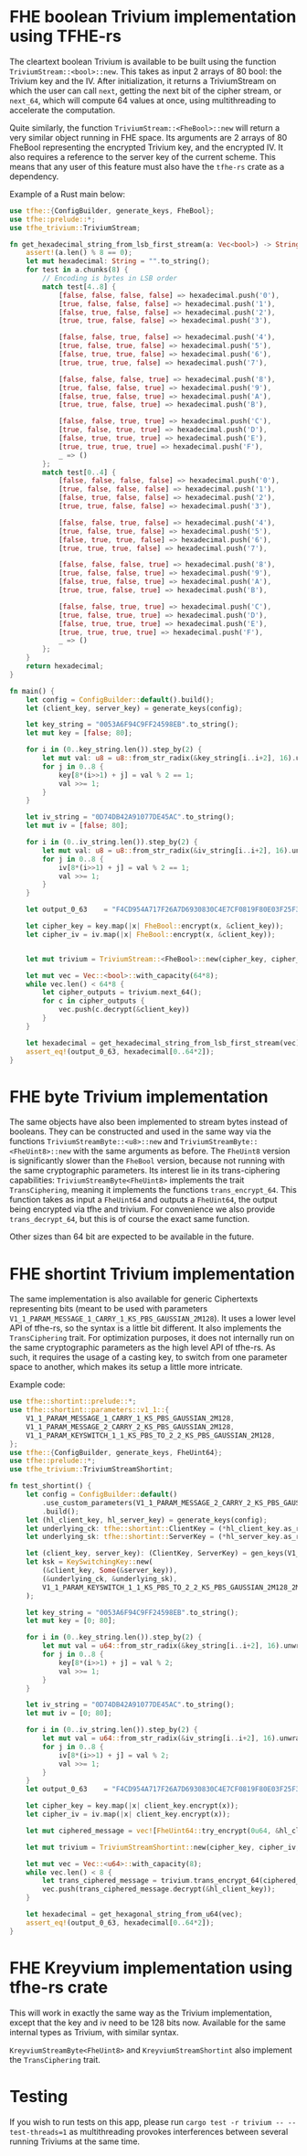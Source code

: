 # FHE boolean Trivium implementation using TFHE-rs

The cleartext boolean Trivium is available to be built using the function `TriviumStream::<bool>::new`. 
This takes as input 2 arrays of 80 bool: the Trivium key and the IV. After initialization, it returns a TriviumStream on 
which the user can call `next`, getting the next bit of the cipher stream, or `next_64`, which will compute 64 values at once,
using multithreading to accelerate the computation.


Quite similarly, the function `TriviumStream::<FheBool>::new` will return a very similar object running in FHE space. Its arguments are
2 arrays of 80 FheBool representing the encrypted Trivium key, and the encrypted IV. It also requires a reference to the server key of the 
current scheme. This means that any user of this feature must also have the `tfhe-rs` crate as a dependency.


Example of a Rust main below:
```rust
use tfhe::{ConfigBuilder, generate_keys, FheBool};
use tfhe::prelude::*;
use tfhe_trivium::TriviumStream;

fn get_hexadecimal_string_from_lsb_first_stream(a: Vec<bool>) -> String {
    assert!(a.len() % 8 == 0);
    let mut hexadecimal: String = "".to_string();
    for test in a.chunks(8) {
        // Encoding is bytes in LSB order
        match test[4..8] {
            [false, false, false, false] => hexadecimal.push('0'),
            [true, false, false, false] => hexadecimal.push('1'),
            [false, true, false, false] => hexadecimal.push('2'),
            [true, true, false, false] => hexadecimal.push('3'),

            [false, false, true, false] => hexadecimal.push('4'),
            [true, false, true, false] => hexadecimal.push('5'),
            [false, true, true, false] => hexadecimal.push('6'),
            [true, true, true, false] => hexadecimal.push('7'),

            [false, false, false, true] => hexadecimal.push('8'),
            [true, false, false, true] => hexadecimal.push('9'),
            [false, true, false, true] => hexadecimal.push('A'),
            [true, true, false, true] => hexadecimal.push('B'),

            [false, false, true, true] => hexadecimal.push('C'),
            [true, false, true, true] => hexadecimal.push('D'),
            [false, true, true, true] => hexadecimal.push('E'),
            [true, true, true, true] => hexadecimal.push('F'),
            _ => ()
        };
        match test[0..4] {
            [false, false, false, false] => hexadecimal.push('0'),
            [true, false, false, false] => hexadecimal.push('1'),
            [false, true, false, false] => hexadecimal.push('2'),
            [true, true, false, false] => hexadecimal.push('3'),

            [false, false, true, false] => hexadecimal.push('4'),
            [true, false, true, false] => hexadecimal.push('5'),
            [false, true, true, false] => hexadecimal.push('6'),
            [true, true, true, false] => hexadecimal.push('7'),

            [false, false, false, true] => hexadecimal.push('8'),
            [true, false, false, true] => hexadecimal.push('9'),
            [false, true, false, true] => hexadecimal.push('A'),
            [true, true, false, true] => hexadecimal.push('B'),

            [false, false, true, true] => hexadecimal.push('C'),
            [true, false, true, true] => hexadecimal.push('D'),
            [false, true, true, true] => hexadecimal.push('E'),
            [true, true, true, true] => hexadecimal.push('F'),
            _ => ()
        };
    }
    return hexadecimal;
}

fn main() {
    let config = ConfigBuilder::default().build();
    let (client_key, server_key) = generate_keys(config);

    let key_string = "0053A6F94C9FF24598EB".to_string();
    let mut key = [false; 80];

    for i in (0..key_string.len()).step_by(2) {
        let mut val: u8 = u8::from_str_radix(&key_string[i..i+2], 16).unwrap();
        for j in 0..8 {
            key[8*(i>>1) + j] = val % 2 == 1;
            val >>= 1;
        }
    }

    let iv_string = "0D74DB42A91077DE45AC".to_string();
    let mut iv = [false; 80];

    for i in (0..iv_string.len()).step_by(2) {
        let mut val: u8 = u8::from_str_radix(&iv_string[i..i+2], 16).unwrap();
        for j in 0..8 {
            iv[8*(i>>1) + j] = val % 2 == 1;
            val >>= 1;
        }
    }

    let output_0_63    = "F4CD954A717F26A7D6930830C4E7CF0819F80E03F25F342C64ADC66ABA7F8A8E6EAA49F23632AE3CD41A7BD290A0132F81C6D4043B6E397D7388F3A03B5FE358".to_string();

    let cipher_key = key.map(|x| FheBool::encrypt(x, &client_key));
    let cipher_iv = iv.map(|x| FheBool::encrypt(x, &client_key));


    let mut trivium = TriviumStream::<FheBool>::new(cipher_key, cipher_iv, &server_key);

    let mut vec = Vec::<bool>::with_capacity(64*8);
    while vec.len() < 64*8 {
        let cipher_outputs = trivium.next_64();
        for c in cipher_outputs {
            vec.push(c.decrypt(&client_key))
        }
    }

    let hexadecimal = get_hexadecimal_string_from_lsb_first_stream(vec);
    assert_eq!(output_0_63, hexadecimal[0..64*2]);
}
```

# FHE byte Trivium implementation

The same objects have also been implemented to stream bytes instead of booleans. They can be constructed and used in the same way via the functions `TriviumStreamByte::<u8>::new` and 
`TriviumStreamByte::<FheUint8>::new` with the same arguments as before. The `FheUint8` version is significantly slower than the `FheBool` version, because not running 
with the same cryptographic parameters. Its interest lie in its trans-ciphering capabilities: `TriviumStreamByte<FheUint8>` implements the trait `TransCiphering`, 
meaning it implements the functions `trans_encrypt_64`. This function takes as input a `FheUint64` and outputs a `FheUint64`, the output being
encrypted via tfhe and trivium. For convenience we also provide `trans_decrypt_64`, but this is of course the exact same function.

Other sizes than 64 bit are expected to be available in the future.

# FHE shortint Trivium implementation

The same implementation is also available for generic Ciphertexts representing bits (meant to be used with parameters `V1_1_PARAM_MESSAGE_1_CARRY_1_KS_PBS_GAUSSIAN_2M128`).
It uses a lower level API of tfhe-rs, so the syntax is a little bit different. It also implements the `TransCiphering` trait. For optimization purposes, it does not internally run
on the same cryptographic parameters as the high level API of tfhe-rs. As such, it requires the usage of a casting key, to switch from one parameter space to another, which makes
its setup a little more intricate.

Example code:
```rust
use tfhe::shortint::prelude::*;
use tfhe::shortint::parameters::v1_1::{
    V1_1_PARAM_MESSAGE_1_CARRY_1_KS_PBS_GAUSSIAN_2M128,
    V1_1_PARAM_MESSAGE_2_CARRY_2_KS_PBS_GAUSSIAN_2M128,
    V1_1_PARAM_KEYSWITCH_1_1_KS_PBS_TO_2_2_KS_PBS_GAUSSIAN_2M128,
};
use tfhe::{ConfigBuilder, generate_keys, FheUint64};
use tfhe::prelude::*;
use tfhe_trivium::TriviumStreamShortint;

fn test_shortint() {
    let config = ConfigBuilder::default()
        .use_custom_parameters(V1_1_PARAM_MESSAGE_2_CARRY_2_KS_PBS_GAUSSIAN_2M128)
        .build();
    let (hl_client_key, hl_server_key) = generate_keys(config);
    let underlying_ck: tfhe::shortint::ClientKey = (*hl_client_key.as_ref()).clone().into();
    let underlying_sk: tfhe::shortint::ServerKey = (*hl_server_key.as_ref()).clone().into();

    let (client_key, server_key): (ClientKey, ServerKey) = gen_keys(V1_1_PARAM_MESSAGE_1_CARRY_1_KS_PBS_GAUSSIAN_2M128);
    let ksk = KeySwitchingKey::new(
        (&client_key, Some(&server_key)),
        (&underlying_ck, &underlying_sk),
        V1_1_PARAM_KEYSWITCH_1_1_KS_PBS_TO_2_2_KS_PBS_GAUSSIAN_2M128_2M128,
    );

    let key_string = "0053A6F94C9FF24598EB".to_string();
    let mut key = [0; 80];

    for i in (0..key_string.len()).step_by(2) {
        let mut val = u64::from_str_radix(&key_string[i..i+2], 16).unwrap();
        for j in 0..8 {
            key[8*(i>>1) + j] = val % 2;
            val >>= 1;
        }
    }

    let iv_string = "0D74DB42A91077DE45AC".to_string();
    let mut iv = [0; 80];

    for i in (0..iv_string.len()).step_by(2) {
        let mut val = u64::from_str_radix(&iv_string[i..i+2], 16).unwrap();
        for j in 0..8 {
            iv[8*(i>>1) + j] = val % 2;
            val >>= 1;
        }
    }
    let output_0_63    = "F4CD954A717F26A7D6930830C4E7CF0819F80E03F25F342C64ADC66ABA7F8A8E6EAA49F23632AE3CD41A7BD290A0132F81C6D4043B6E397D7388F3A03B5FE358".to_string();

    let cipher_key = key.map(|x| client_key.encrypt(x));
    let cipher_iv = iv.map(|x| client_key.encrypt(x));

    let mut ciphered_message = vec![FheUint64::try_encrypt(0u64, &hl_client_key).unwrap(); 9];

    let mut trivium = TriviumStreamShortint::new(cipher_key, cipher_iv, &server_key, &ksk);

    let mut vec = Vec::<u64>::with_capacity(8);
    while vec.len() < 8 {
        let trans_ciphered_message = trivium.trans_encrypt_64(ciphered_message.pop().unwrap(), &hl_server_key);
        vec.push(trans_ciphered_message.decrypt(&hl_client_key));
    }

    let hexadecimal = get_hexagonal_string_from_u64(vec);
    assert_eq!(output_0_63, hexadecimal[0..64*2]);
}
```

# FHE Kreyvium implementation using tfhe-rs crate

This will work in exactly the same way as the Trivium implementation, except that the key and iv need to be 128 bits now. Available for the same internal types as Trivium, with similar syntax.

`KreyviumStreamByte<FheUint8>` and `KreyviumStreamShortint` also implement the `TransCiphering` trait.

# Testing

If you wish to run tests on this app, please run `cargo test -r trivium -- --test-threads=1` as multithreading provokes interferences between several running 
Triviums at the same time.

